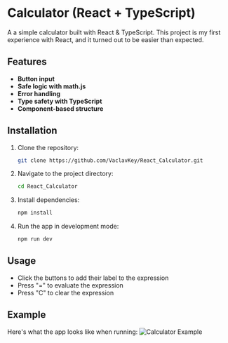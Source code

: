 # Calculator (React + TypeScript)

A a simple calculator built with React & TypeScript. 
This project is my first experience with React, and it turned out to be easier than expected.

## Features

- **Button input**
- **Safe logic with math.js**
- **Error handling**
- **Type safety with TypeScript**
- **Component-based structure**

## Installation

1. Clone the repository:
   ```bash
   git clone https://github.com/VaclavKey/React_Calculator.git
2. Navigate to the project directory:
   ```bash
   cd React_Calculator
3. Install dependencies:
   ```bash
   npm install
4. Run the app in development mode:
   ```bash
   npm run dev

## Usage

- Click the buttons to add their label to the expression
- Press "=" to evaluate the expression
- Press "C" to clear the expression

## Example

Here's what the app looks like when running:
![Calculator Example](src/assets/calculator-screenshot.png)
